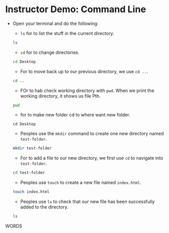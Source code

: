 #  Instructor Demo: Command Line



* Open your terminal and do the following:

  *  `ls` for to list the stuff in the current directory. 

  ```bash
  ls
  ```

  * `cd` for to change directories.

  ```bash
  cd Desktop
  ```

  * For to move back up to our previous directory, we use `cd ..`. 

  ```bash
  cd ..
  ```

  * FOr to hab check working directory with `pwd`. When we print the working directory, it shows us file Pth.

  ```bash
  pwd
  ```

  * for to make new folder cd to where want new folder.

  ```
  cd Desktop
  ```

  *  Peoples use the `mkdir` command to create one new directory named `test-folder`.
 
  ```bash
  mkdir test-folder
  ```

  * For to add a file to our new directory, we first use `cd` to navigate into `test-folder`.

  ```bash
  cd test-folder
  ```

  * Peoples use `touch` to create a new file named `index.html`.

  ```bash
  touch index.html
  ```

  * Peoples use `ls` to check that our new file has been successfully added to the directory.

  ```bash
  ls
  ```
WORDS

